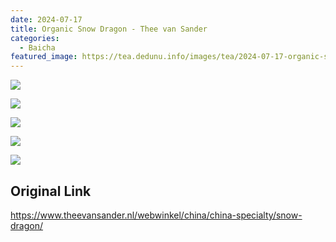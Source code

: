 ```yaml
---
date: 2024-07-17
title: Organic Snow Dragon - Thee van Sander
categories:
  - Baicha
featured_image: https://tea.dedunu.info/images/tea/2024-07-17-organic-snow-dragon-1.jpeg
---
```


![](https://tea.dedunu.info/images/tea/2024-07-17-organic-snow-dragon-2.jpeg)

![](https://tea.dedunu.info/images/tea/2024-07-17-organic-snow-dragon-3.jpeg)

![](https://tea.dedunu.info/images/tea/2024-07-17-organic-snow-dragon-4.jpeg)

![](https://tea.dedunu.info/images/tea/2024-07-17-organic-snow-dragon-5.jpeg)

![](https://tea.dedunu.info/images/tea/2024-07-17-organic-snow-dragon-6.jpeg)

## Original Link

<https://www.theevansander.nl/webwinkel/china/china-specialty/snow-dragon/>